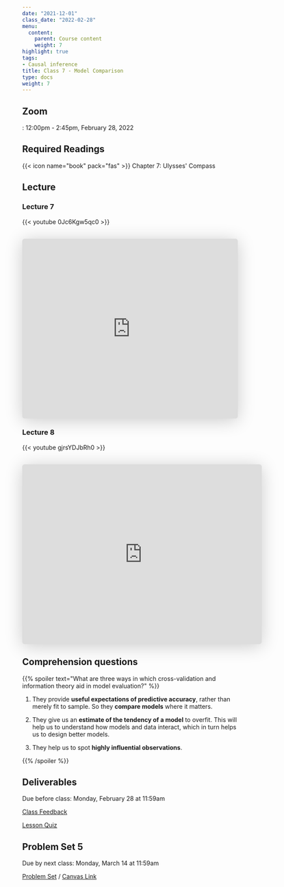 ```yaml
---
date: "2021-12-01"
class_date: "2022-02-28"
menu:
  content:
    parent: Course content
    weight: 7
highlight: true
tags:
- Causal inference
title: Class 7 - Model Comparison
type: docs
weight: 7
---
```


## Zoom

<a href="https://uncc.zoom.us/j/93339403054"><i class="fas fa-video fa-lg"></i></a>: 12:00pm - 2:45pm, February 28, 2022

## Required Readings

{{< icon name="book" pack="fas" >}} Chapter 7: Ulysses' Compass

<!--more-->

## Lecture

### Lecture 7

{{< youtube 0Jc6Kgw5qc0 >}}

<br>

<iframe class="speakerdeck-iframe" frameborder="0" src="https://speakerdeck.com/player/a6e7ecd6950045c7ae93f34bc1955557" title="L07 Statistical Rethinking Winter 2019" allowfullscreen="true" mozallowfullscreen="true" webkitallowfullscreen="true" style="border: 0px; background: padding-box padding-box rgba(0, 0, 0, 0.1); margin: 0px; padding: 0px; border-radius: 6px; box-shadow: rgba(0, 0, 0, 0.2) 0px 5px 40px; width: 100%; height: 420px;" data-ratio="1.3333333333333333"></iframe>

<br>

### Lecture 8

{{< youtube gjrsYDJbRh0 >}}

<br>

<iframe class="speakerdeck-iframe" frameborder="0" src="https://speakerdeck.com/player/13b0ac246f344570b6b002b8e3c384bc" title="L08 Statistical Rethinking Winter 2019" allowfullscreen="true" mozallowfullscreen="true" webkitallowfullscreen="true" style="border: 0px; background: padding-box padding-box rgba(0, 0, 0, 0.1); margin: 0px; padding: 0px; border-radius: 6px; box-shadow: rgba(0, 0, 0, 0.2) 0px 5px 40px; width: 560px; height: 420px;" data-ratio="1.3333333333333333"></iframe>


## Comprehension questions

{{% spoiler text="What are three ways in which cross-validation and information theory aid in model evaluation?" %}}

1. They provide **useful expectations of predictive accuracy**, rather than merely fit to sample. So they **compare models** where it matters. 

2. They give us an **estimate of the tendency of a model** to overfit. This will help us to understand how models and data interact, which in turn helps us to design better models.

3. They help us to spot **highly influential observations**.

{{% /spoiler %}}

## Deliverables

Due before class: Monday, February 28 at 11:59am 

<a href="https://forms.gle/zMipNzav3BCL3Rwy9"><i class="fas fa-comment fa-lg"></i>  Class Feedback</a>

<a href="https://uncc.instructure.com/courses/171000/quizzes/331405"><i class="fas fa-question fa-lg"></i>  Lesson Quiz</a>

## Problem Set 5

Due by next class: Monday, March 14 at 11:59am

<a href="{{ .Site.baseurl }}/assignment/05-problem-set"><i class="fas fa-pencil-ruler fa-lg"></i>  Problem Set</a> / [Canvas Link](https://uncc.instructure.com/courses/171000/assignments/1415462)
